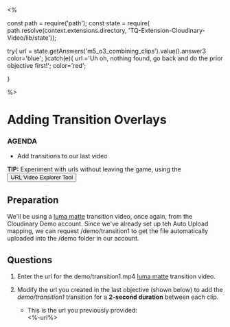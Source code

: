 <%

const path = require('path');
const state = require(
path.resolve(context.extensions.directory,
'TQ-Extension-Cloudinary-Video/lib/state'));

try{
   url = state.getAnswers('m5_o3_combining_clips').value().answer3
   color='blue';
}catch(e){
   url ='Uh oh, nothing found, go back and do the prior objective first!';
   color='red';

}

%>

# Adding Transition Overlays
<div class="aside">
    <h3>AGENDA</h3>
    <ul>
      <li>Add transitions to our last video</li>
    </ul>
</div>

<b>TIP:</b> Experiment with urls without leaving the game, using the <button onclick='window.CloudinaryBrowser.showUrlExplorer();'>URL Video Explorer Tool</button>

## Preparation
We'll be using a [luma matte](https://cloudinary.com/documentation/video_manipulation_and_delivery#luma_matte) transition video, once again, from the Cloudinary Demo account. Since  we've already set up teh Auto Upload mapping, we can request /demo/transition1 to get the file automatically uploaded into the /demo folder in our account.


## <a name="questions">Questions</a>

1. Enter the url for the demo/transition1.mp4 [luma matte](https://cloudinary.com/documentation/video_manipulation_and_delivery#luma_matte) transition video.

2. Modify the url you created in the last objective (shown below) to add the _demo/transition1_ transition for a **2-second duration** between each clip. 
   - This is the url you previously provided:<div style='overflow-wrap: break-word'><%-url%></div>
   
